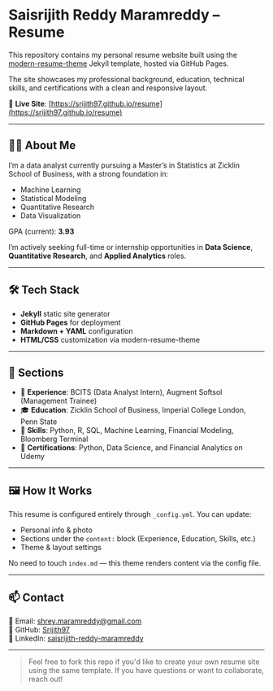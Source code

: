# Saisrijith Reddy Maramreddy – Resume

This repository contains my personal resume website built using the [modern-resume-theme](https://github.com/sproogen/modern-resume-theme) Jekyll template, hosted via GitHub Pages.

The site showcases my professional background, education, technical skills, and certifications with a clean and responsive layout.

📍 **Live Site**: [https://srijith97.github.io/resume](https://srijith97.github.io/resume)

---

## 👨‍💼 About Me

I’m a data analyst currently pursuing a Master’s in Statistics at Zicklin School of Business, with a strong foundation in:

- Machine Learning
- Statistical Modeling
- Quantitative Research
- Data Visualization

GPA (current): **3.93**

I’m actively seeking full-time or internship opportunities in **Data Science**, **Quantitative Research**, and **Applied Analytics** roles.

---

## 🛠️ Tech Stack

- **Jekyll** static site generator
- **GitHub Pages** for deployment
- **Markdown + YAML** configuration
- **HTML/CSS** customization via modern-resume-theme

---

## 🧾 Sections

- 📌 **Experience**: BCITS (Data Analyst Intern), Augment Softsol (Management Trainee)
- 🎓 **Education**: Zicklin School of Business, Imperial College London, Penn State
- 🧠 **Skills**: Python, R, SQL, Machine Learning, Financial Modeling, Bloomberg Terminal
- 📜 **Certifications**: Python, Data Science, and Financial Analytics on Udemy

---

## 🖼️ How It Works

This resume is configured entirely through `_config.yml`. You can update:

- Personal info & photo
- Sections under the `content:` block (Experience, Education, Skills, etc.)
- Theme & layout settings

No need to touch `index.md` — this theme renders content via the config file.

---

## 📫 Contact

📧 Email: [shrey.maramreddy@gmail.com](mailto:shrey.maramreddy@gmail.com)  
🔗 GitHub: [Srijith97](https://github.com/Srijith97)  
🔗 LinkedIn: [saisrijith-reddy-maramreddy](https://linkedin.com/in/saisrijith-reddy-maramreddy-399869166)

---

> Feel free to fork this repo if you'd like to create your own resume site using the same template. If you have questions or want to collaborate, reach out!

